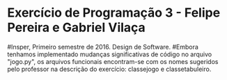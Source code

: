 # Exercício de Programação 3 - Felipe Pereira e Gabriel Vilaça
#Insper, Primeiro semestre de 2016. Design de Software.
#Embora tenhamos implementado mudanças significativas de código no arquivo "jogo.py", os arquivos funcionais encontram-se com os nomes sugeridos pelo professor na descrição do exercício: classejogo e classetabuleiro. 

